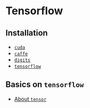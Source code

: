 # Tensorflow

## Installation

* [`cuda`](https://github.com/pydemia/Tensorflow/blob/master/scripts/Installation/cuda.md)
* [`caffe`](https://github.com/pydemia/Tensorflow/blob/master/scripts/Installation/caffe.md)
* [`digits`]()
* [`tensorflow`](https://github.com/pydemia/Tensorflow/blob/master/scripts/Installation/tensorflow.md)


## Basics on `tensorflow`

* [About `tensor`](https://github.com/pydemia/Tensorflow/blob/master/scripts/basic/basics.md#basics-on-tensorflow)
